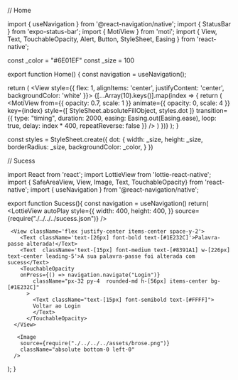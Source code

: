 // Home 


import { useNavigation } from '@react-navigation/native';
import { StatusBar } from 'expo-status-bar';
import { MotiView } from 'moti';
import { View, Text, TouchableOpacity, Alert, Button, StyleSheet, Easing } from 'react-native';


const _color = "#6E01EF"
const _size = 100
 
export function Home() {
  const navigation = useNavigation();

  


  return (
    <View style={{ flex: 1, alignItems: 'center', justifyContent: 'center', backgroundColor: 'white' }}>
      <View>
        {[...Array(10).keys()].map(index => {
           return (
            <MotiView 
            from={{
              opacity: 0.7,
              scale: 1
            }}
            animate={{
              opacity: 0,
              scale: 4
            }}
            key={index}
              style={[
               StyleSheet.absoluteFillObject,
               styles.dot
              ]}
              transition={{
                type: "timing",
                duration: 2000,
                easing: Easing.out(Easing.ease),
                loop: true,
                delay: index * 400,
                repeatReverse: false
              }}
            />
           )
        })}
        <View className='w-[100px] h-[100px] bg-[#8C61E9] rounded-full'>
        </View>
      </View>
      <StatusBar style="auto" />
    </View>
  );
}


const styles = StyleSheet.create({
  dot: {
    width: _size,
    height: _size,
    borderRadius: _size,
    backgroundColor: _color,
  }
})


// Sucess


import React from 'react';
import LottieView from 'lottie-react-native';
import { SafeAreaView, View, Image, Text, TouchableOpacity} from 'react-native';
import { useNavigation } from '@react-navigation/native';


export function Sucess(){
  const navigation  = useNavigation()
  return(
   <View className='flex-1 py-32 bg-[#FFFFFF]'>
    <View className='flex justify-center items-center '>
     <LottieView
        autoPlay
        style={{
          width: 400,
          height: 400,
        }}
        source={require("./../../../sucess.json")}
      />
     </View> 
     
     <View className='flex justify-center items-center space-y-2'>
        <Text className='text-[26px] font-bold text-[#1E232C]'>Palavra-passe alterada!</Text>
        <Text  className='text-[15px] font-medium text-[#8391A1] w-[226px] text-center leading-5'>A sua palavra-passe foi alterada com sucess</Text>
        <TouchableOpacity
        onPress={() => navigation.navigate("Login")}
            className="px-32 py-4  rounded-md h-[56px] items-center bg-[#1E232C]"
          >
            <Text className="text-[15px] font-semibold text-[#FFFF]">
            Voltar ao Login
            </Text>
          </TouchableOpacity>
      </View>
       
       <Image
        source={require("./../../../assets/brose.png")}
        className="absolute bottom-0 left-0"
      />
     
   </View>
  );
}
